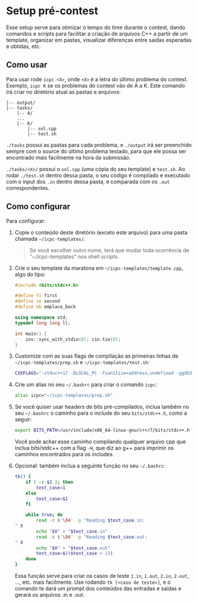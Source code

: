 # Setup pré-contest

Esse setup serve para otimizar o tempo do time durante o contest, dando comandos e scripts para facilitar a criação de arquivos C++ a partir de um template, organizar em pastas, visualizar diferenças entre saídas esperadas e obtidas, etc.

## Como usar

Para usar rode `icpc <X>`, onde `<X>` é a letra do último problema do contest. Exemplo, `icpc K` se os problemas do contest vão de A a K. Este comando irá criar no diretório atual as pastas e arquivos:

```
|-- output/
|-- tasks/
	|-- A/
	...
	|-- K/
		|-- sol.cpp
		|-- test.sh
```
`./tasks` possui as pastas para cada problema, e `./output` irá ser preenchido sempre com o source do último problema testado, para que ele possa ser encontrado mais facilmente na hora da submissão.

`./tasks/<X>/` possui o `sol.cpp` (uma cópia do seu template) e `test.sh`. Ao rodar `./test.sh` dentro dessa pasta, o seu código é compilado e executado com o input dos `.in` dentro dessa pasta, e comparada com os `.out` correspondentes.


## Como configurar

Para configurar:

1. Copie o conteúdo deste diretório (exceto este arquivo) para uma pasta chamada `~/icpc-templates/`. 

	> Se você escolher outro nome, terá que mudar toda ocorrência de "~/icpc-templates" nos shell scripts.

2. Crie o seu template da maratona em `~/icpc-templates/template.cpp`, algo do tipo:
	```c++
	#include <bits/stdc++.h>

	#define fi first
	#define se second
	#define eb emplace_back

	using namespace std;
	typedef long long ll;

	int main() {
		ios::sync_with_stdio(0); cin.tie(0);
	}
	```
3. Customize com as suas flags de compilação as primeiras linhas de `~/icpc-templates/prep.sh` e `~/icpc-templates/test.sh`: 
	```bash
	CXXFLAGS="-std=c++17 -DLOCAL_PC -fsanitize=address,undefined -ggdb3 -Wall -Wextra -Wno-unused-result -Wshadow"
	```
4. Crie um alias no seu `~/.bashrc` para criar o comando `icpc`:
	```bash
	alias icpc="~/icpc-templates/prep.sh"
	```
5. Se você quiser usar headers de bits pré-compilados, inclua também no seu `~/.bashrc` o caminho para o include do seu `bits/stdc++.h`, como a seguir:
	```bash
	export BITS_PATH=/usr/include/x86_64-linux-gnu/c++/7/bits/stdc++.h
	```
	Você pode achar esse caminho compilando qualquer arquivo cpp que inclua bits/stdc++ com a flag `-H`, que diz ao g++ para imprimir os caminhos encontrados para os includes.
6. Opcional: também inclua a seguinte função no seu `~/.bashrc`:
	```bash
	tk() {
		if [ -z $1 ]; then
			test_case=1
		else
			test_case=$1
		fi

		while true; do 
			read -d $'\04' -p "Reading $test_case.in:
	" X
			echo "$X" > "$test_case.in"
			read -d $'\04' -p "Reading $test_case.out:
	" X
			echo "$X" > "$test_case.out"
			test_case=$(($test_case + 1))
		done
	}
	```

	Essa função serve para criar os casos de teste `1.in`, `1.out`, `2.in`, `2.out`, ..., etc. mais facilmente. Use rodando `tk [<caso de teste>]`, e o comando te dará um prompt dos conteúdos das entradas e saídas e gerará os arquivos .in e .out.
